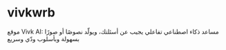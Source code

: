 # vivkwrb
موقع Vivk AI: مساعد ذكاء اصطناعي تفاعلي يجيب عن أسئلتك، ويولّد نصوصًا أو صورًا بسهولة وبأسلوب ودّي وسريع
